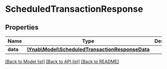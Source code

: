 # ScheduledTransactionResponse

## Properties
Name | Type | Description | Notes
------------ | ------------- | ------------- | -------------
**data** | [**\Ynab\Model\ScheduledTransactionResponseData**](ScheduledTransactionResponseData.md) |  | 

[[Back to Model list]](../README.md#documentation-for-models) [[Back to API list]](../README.md#documentation-for-api-endpoints) [[Back to README]](../README.md)


